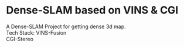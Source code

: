 # Dense-SLAM based on VINS & CGI
A Dense-SLAM Project for getting dense 3d map.<br>
Tech Stack: VINS-Fusion<br>
            CGI-Stereo<br>
